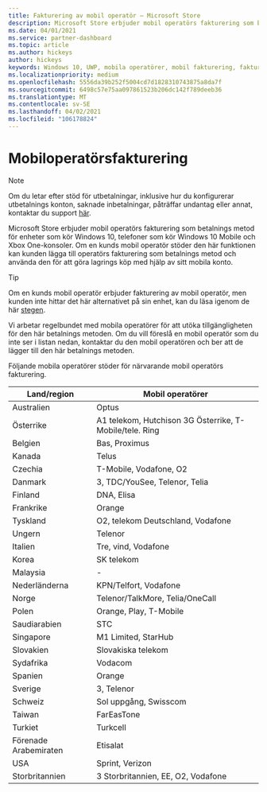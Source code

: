 ```yaml
---
title: Fakturering av mobil operatör – Microsoft Store
description: Microsoft Store erbjuder mobil operatörs fakturering som betalnings metod för mobila operatörer som har stöd för den här funktionen.
ms.date: 04/01/2021
ms.service: partner-dashboard
ms.topic: article
ms.author: hickeys
author: hickeys
keywords: Windows 10, UWP, mobila operatörer, mobil fakturering, fakturering av mobil operatör
ms.localizationpriority: medium
ms.openlocfilehash: 5556da39b252f5004cd7d1828310743875a8da7f
ms.sourcegitcommit: 6498c57e75aa097861523b206dc142f789deeb36
ms.translationtype: MT
ms.contentlocale: sv-SE
ms.lasthandoff: 04/02/2021
ms.locfileid: "106178824"
---
```

# <a name="mobile-operator-billing"></a>Mobiloperatörsfakturering

> [!NOTE]
> Om du letar efter stöd för utbetalningar, inklusive hur du konfigurerar utbetalnings konton, saknade inbetalningar, påträffar undantag eller annat, kontaktar du support [här](https://developer.microsoft.com/windows/support).

Microsoft Store erbjuder mobil operatörs fakturering som betalnings metod för enheter som kör Windows 10, telefoner som kör Windows 10 Mobile och Xbox One-konsoler. Om en kunds mobil operatör stöder den här funktionen kan kunden lägga till operatörs fakturering som betalnings metod och använda den för att göra lagrings köp med hjälp av sitt mobila konto.

> [!TIP]
>  Om en kunds mobil operatör erbjuder fakturering av mobil operatör, men kunden inte hittar det här alternativet på sin enhet, kan du läsa igenom de här [stegen](https://support.microsoft.com/instantanswers/b25d6dd6-fb8b-3710-1e13-4d30eb01b51f).

Vi arbetar regelbundet med mobila operatörer för att utöka tillgängligheten för den här betalnings metoden. Om du vill föreslå en mobil operatör som du inte ser i listan nedan, kontaktar du den mobil operatören och ber att de lägger till den här betalnings metoden.

Följande mobila operatörer stöder för närvarande mobil operatörs fakturering.

| Land/region       | Mobil operatörer                                        |
|----------------------|---------------------------------------------------------|
| Australien            | Optus                                                   |
| Österrike              | A1 telekom, Hutchison 3G Österrike, T-Mobile/tele. Ring  |
| Belgien              | Bas, Proximus                                          |
| Kanada               | Telus                                                   |
| Czechia              | T-Mobile, Vodafone, O2                                  |
| Danmark              | 3, TDC/YouSee, Telenor, Telia                         |
| Finland              | DNA, Elisa                                              |
| Frankrike               | Orange                                                  |
| Tyskland              | O2, telekom Deutschland, Vodafone                       |
| Ungern              | Telenor                                                 |
| Italien                | Tre, vind, Vodafone                                     |
| Korea                | SK telekom                                              |
| Malaysia             | -                                                    |
| Nederländerna          | KPN/Telfort, Vodafone                                 |
| Norge               | Telenor/TalkMore, Telia/OneCall                     |
| Polen               | Orange, Play, T-Mobile                                  |
| Saudiarabien         | STC                                                     |
| Singapore            | M1 Limited, StarHub                                     |
| Slovakien             | Slovakiska telekom                                          |
| Sydafrika         | Vodacom                                                 |
| Spanien                | Orange                                                  |
| Sverige               | 3, Telenor                                              |
| Schweiz          | Sol uppgång, Swisscom                                       |
| Taiwan               | FarEasTone                                              |
| Turkiet               | Turkcell                                                |
| Förenade Arabemiraten | Etisalat                                                |
| USA        | Sprint, Verizon                                         |
| Storbritannien       | 3 Storbritannien, EE, O2, Vodafone                                 |
